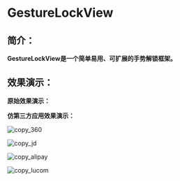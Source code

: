 # GestureLockView

## 简介：
**GestureLockView是一个简单易用、可扩展的手势解锁框架。**

## 效果演示：

**原始效果演示：**

**仿第三方应用效果演示：**

![copy_360](https://github.com/sinawangnan7/GestureLockView/blob/master/gif/copy_360.gif)

![copy_jd](https://github.com/sinawangnan7/GestureLockView/blob/master/gif/copy_jd.gif)

![copy_alipay](https://github.com/sinawangnan7/GestureLockView/blob/master/gif/copy_alipay.gif)

![copy_lucom](https://github.com/sinawangnan7/GestureLockView/blob/master/gif/copy_lucom.gif)
